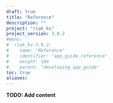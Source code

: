```yaml
---
draft: true
title: "Reference"
description: ""
project: "riak_kv"
project_version: 3.0.2
#menu:
#  riak_kv-3.0.2:
#    name: "Reference"
#    identifier: "app_guide_reference"
#    weight: 104
#    parent: "developing_app_guide"
toc: true
aliases:
---
```


**TODO: Add content**





